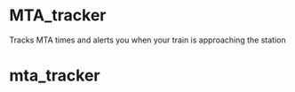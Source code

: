 # MTA_tracker
Tracks MTA times and alerts you when your train is approaching the station
# mta_tracker
